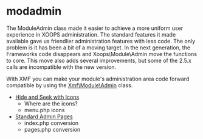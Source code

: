 # modadmin

The ModuleAdmin class made it easier to achieve a more uniform user experience in XOOPS administration. The standard features it made available gave us friendlier administration features with less code. The only problem is it has been a bit of a moving target. In the next generation, the Frameworks code disappears and Xoops\Module\Admin move the functions to core. This move also adds several improvements, but some of the 2.5.x calls are incompatible with the new version.

With XMF you can make your module's administration area code forward compatible by using the [Xmf\Module\Admin](../module/admin.md) class.

* [Hide and Seek with Icons](modadm-icons.md)
  * Where are the icons?
  * menu.php icons
* [Standard Admin Pages](modadm-pages.md)
  * index.php conversion
  * pages.php conversion

